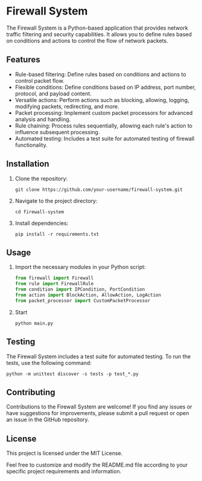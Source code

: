 # Firewall System

The Firewall System is a Python-based application that provides network traffic filtering and security capabilities. It allows you to define rules based on conditions and actions to control the flow of network packets.

## Features

- Rule-based filtering: Define rules based on conditions and actions to control packet flow.
- Flexible conditions: Define conditions based on IP address, port number, protocol, and payload content.
- Versatile actions: Perform actions such as blocking, allowing, logging, modifying packets, redirecting, and more.
- Packet processing: Implement custom packet processors for advanced analysis and handling.
- Rule chaining: Process rules sequentially, allowing each rule's action to influence subsequent processing.
- Automated testing: Includes a test suite for automated testing of firewall functionality.

## Installation

1. Clone the repository: 

    `git clone https://github.com/your-username/firewall-system.git`

2. Navigate to the project directory:

    `cd firewall-system`

3. Install dependencies:

    `pip install -r requirements.txt`

## Usage

1. Import the necessary modules in your Python script:

   ```python
   from firewall import Firewall
   from rule import FirewallRule
   from condition import IPCondition, PortCondition
   from action import BlockAction, AllowAction, LogAction
   from packet_processor import CustomPacketProcessor
   
2. Start

   ``python main.py``


## Testing

The Firewall System includes a test suite for automated testing. To run the tests, use the following command:

    python -m unittest discover -s tests -p test_*.py

## Contributing

Contributions to the Firewall System are welcome! If you find any issues or have suggestions for improvements, please submit a pull request or open an issue in the GitHub repository.

## License

This project is licensed under the MIT License.

    
Feel free to customize and modify the README.md file according to your specific project requirements and information.
